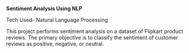 **Sentiment Analysis Using NLP**

Tech Used- Natural Language Processing

This project performs sentiment analysis on a dataset of Flipkart product reviews. 
The primary objective is to classify the sentiment of customer reviews as positive, negative, or neutral.
